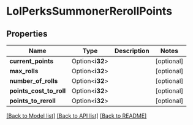 # LolPerksSummonerRerollPoints

## Properties

Name | Type | Description | Notes
------------ | ------------- | ------------- | -------------
**current_points** | Option<**i32**> |  | [optional]
**max_rolls** | Option<**i32**> |  | [optional]
**number_of_rolls** | Option<**i32**> |  | [optional]
**points_cost_to_roll** | Option<**i32**> |  | [optional]
**points_to_reroll** | Option<**i32**> |  | [optional]

[[Back to Model list]](../README.md#documentation-for-models) [[Back to API list]](../README.md#documentation-for-api-endpoints) [[Back to README]](../README.md)


